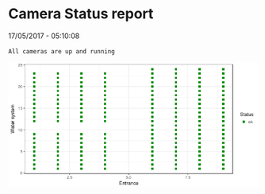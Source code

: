 Camera Status report
================
17/05/2017 - 05:10:08

    All cameras are up and running

![](camreport_files/figure-markdown_github/unnamed-chunk-2-1.png)
